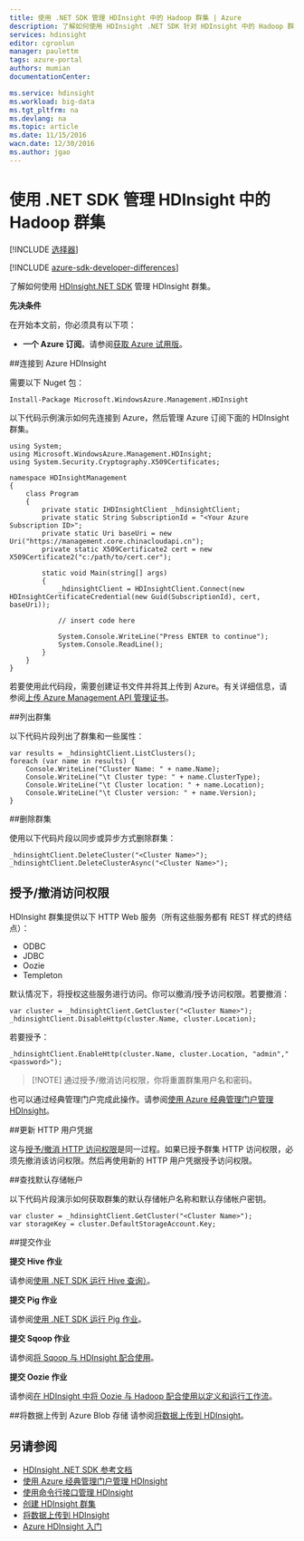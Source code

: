 ```yaml
---
title: 使用 .NET SDK 管理 HDInsight 中的 Hadoop 群集 | Azure
description: 了解如何使用 HDInsight .NET SDK 针对 HDInsight 中的 Hadoop 群集执行管理任务。
services: hdinsight
editor: cgronlun
manager: paulettm
tags: azure-portal
authors: mumian
documentationCenter: 

ms.service: hdinsight
ms.workload: big-data
ms.tgt_pltfrm: na
ms.devlang: na
ms.topic: article
ms.date: 11/15/2016
wacn.date: 12/30/2016
ms.author: jgao
---
```


# 使用 .NET SDK 管理 HDInsight 中的 Hadoop 群集

[!INCLUDE [选择器](../../includes/hdinsight-portal-management-selector.md)]

[!INCLUDE [azure-sdk-developer-differences](../../includes/azure-sdk-developer-differences.md)]

了解如何使用 [HDInsight.NET SDK](https://msdn.microsoft.com/zh-cn/library/mt271028.aspx) 管理 HDInsight 群集。

**先决条件**

在开始本文前，你必须具有以下项：

- **一个 Azure 订阅**。请参阅[获取 Azure 试用版](https://www.azure.cn/pricing/1rmb-trial/)。

##连接到 Azure HDInsight

需要以下 Nuget 包：

	Install-Package Microsoft.WindowsAzure.Management.HDInsight

以下代码示例演示如何先连接到 Azure，然后管理 Azure 订阅下面的 HDInsight 群集。

	using System;
	using Microsoft.WindowsAzure.Management.HDInsight;
	using System.Security.Cryptography.X509Certificates;

	namespace HDInsightManagement
	{
		class Program
		{
			private static IHDInsightClient _hdinsightClient;
			private static String SubscriptionId = "<Your Azure Subscription ID>";
			private static Uri baseUri = new Uri("https://management.core.chinacloudapi.cn");
			private static X509Certificate2 cert = new X509Certificate2("c:/path/to/cert.cer");

			static void Main(string[] args)
			{
				_hdinsightClient = HDInsightClient.Connect(new HDInsightCertificateCredential(new Guid(SubscriptionId), cert, baseUri));

				// insert code here

				System.Console.WriteLine("Press ENTER to continue");
				System.Console.ReadLine();
			}
		}
	}

若要使用此代码段，需要创建证书文件并将其上传到 Azure。有关详细信息，请参阅[上传 Azure Management API 管理证书](../azure-api-management-certs.md)。

##列出群集

以下代码片段列出了群集和一些属性：

    var results = _hdinsightClient.ListClusters();
    foreach (var name in results) {
        Console.WriteLine("Cluster Name: " + name.Name);
        Console.WriteLine("\t Cluster type: " + name.ClusterType);
        Console.WriteLine("\t Cluster location: " + name.Location);
        Console.WriteLine("\t Cluster version: " + name.Version);
    }

##删除群集

使用以下代码片段以同步或异步方式删除群集：

    _hdinsightClient.DeleteCluster("<Cluster Name>");
    _hdinsightClient.DeleteClusterAsync("<Cluster Name>");

## <a name="grant/revoke-access"></a>授予/撤消访问权限

HDInsight 群集提供以下 HTTP Web 服务（所有这些服务都有 REST 样式的终结点）：

- ODBC
- JDBC
- Oozie
- Templeton

默认情况下，将授权这些服务进行访问。你可以撤消/授予访问权限。若要撤消：

	var cluster = _hdinsightClient.GetCluster("<Cluster Name>");
    _hdinsightClient.DisableHttp(cluster.Name, cluster.Location);

若要授予：

	_hdinsightClient.EnableHttp(cluster.Name, cluster.Location, "admin","<password>");

>[!NOTE] 通过授予/撤消访问权限，你将重置群集用户名和密码。

也可以通过经典管理门户完成此操作。请参阅[使用 Azure 经典管理门户管理 HDInsight][hdinsight-admin-portal]。

##更新 HTTP 用户凭据

这与[授予/撤消 HTTP 访问权限](#grant/revoke-access)是同一过程。如果已授予群集 HTTP 访问权限，必须先撤消该访问权限。然后再使用新的 HTTP 用户凭据授予访问权限。

##查找默认存储帐户

以下代码片段演示如何获取群集的默认存储帐户名称和默认存储帐户密钥。

	var cluster = _hdinsightClient.GetCluster("<Cluster Name>");
	var storageKey = cluster.DefaultStorageAccount.Key;

##提交作业

**提交 Hive 作业**

请参阅[使用 .NET SDK 运行 Hive 查询）](./hdinsight-hadoop-use-hive-dotnet-sdk.md)。

**提交 Pig 作业**

请参阅[使用 .NET SDK 运行 Pig 作业](./hdinsight-hadoop-use-pig-dotnet-sdk-v1.md)。

**提交 Sqoop 作业**

请参阅[将 Sqoop 与 HDInsight 配合使用](./hdinsight-hadoop-use-sqoop-dotnet-sdk.md)。

**提交 Oozie 作业**

请参阅[在 HDInsight 中将 Oozie 与 Hadoop 配合使用以定义和运行工作流](./hdinsight-use-oozie.md)。

##将数据上传到 Azure Blob 存储
请参阅[将数据上传到 HDInsight][hdinsight-upload-data]。

## 另请参阅
* [HDInsight .NET SDK 参考文档](https://msdn.microsoft.com/zh-cn/library/mt271028.aspx)
* [使用 Azure 经典管理门户管理 HDInsight][hdinsight-admin-portal]
* [使用命令行接口管理 HDInsight][hdinsight-admin-cli]
* [创建 HDInsight 群集][hdinsight-provision]
* [将数据上传到 HDInsight][hdinsight-upload-data]
* [Azure HDInsight 入门][hdinsight-get-started]

[azure-purchase-options]: https://www.azure.cn/pricing/overview/
[azure-member-offers]: https://www.azure.cn/pricing/member-offers/
[azure-trial]: https://www.azure.cn/pricing/1rmb-trial/

[hdinsight-get-started]: ./hdinsight-hadoop-tutorial-get-started-windows-v1.md
[hdinsight-provision]: ./hdinsight-provision-clusters-v1.md
[hdinsight-provision-custom-options]: ./hdinsight-provision-clusters-v1.md#configuration
[hdinsight-submit-jobs]: ./hdinsight-submit-hadoop-jobs-programmatically.md

[hdinsight-admin-cli]: ./hdinsight-administer-use-command-line.md
[hdinsight-admin-portal]: ./hdinsight-administer-use-management-portal-v1.md
[hdinsight-storage]: ./hdinsight-hadoop-use-blob-storage.md
[hdinsight-use-hive]: ./hdinsight-use-hive.md
[hdinsight-use-mapreduce]: ./hdinsight-use-mapreduce.md
[hdinsight-upload-data]: ./hdinsight-upload-data.md
[hdinsight-flight]: ./hdinsight-analyze-flight-delay-data.md

<!---HONumber=Mooncake_Quality_Review_1215_2016-->